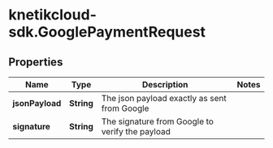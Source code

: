 # knetikcloud-sdk.GooglePaymentRequest

## Properties
Name | Type | Description | Notes
------------ | ------------- | ------------- | -------------
**jsonPayload** | **String** | The json payload exactly as sent from Google | 
**signature** | **String** | The signature from Google to verify the payload | 


